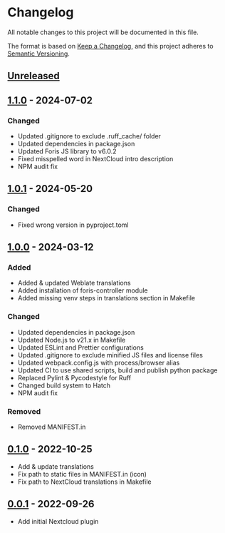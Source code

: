 # Changelog

All notable changes to this project will be documented in this file.

The format is based on [Keep a Changelog](https://keepachangelog.com/en/1.0.0/),
and this project adheres to
[Semantic Versioning](https://semver.org/spec/v2.0.0.html).

## [Unreleased]

## [1.1.0] - 2024-07-02

### Changed

-   Updated .gitignore to exclude .ruff_cache/ folder
-   Updated dependencies in package.json
-   Updated Foris JS library to v6.0.2
-   Fixed misspelled word in NextCloud intro description
-   NPM audit fix

## [1.0.1] - 2024-05-20

### Changed

-   Fixed wrong version in pyproject.toml

## [1.0.0] - 2024-03-12

### Added

-   Added & updated Weblate translations
-   Added installation of foris-controller module
-   Added missing venv steps in translations section in Makefile

### Changed

-   Updated dependencies in package.json
-   Updated Node.js to v21.x in Makefile
-   Updated ESLint and Prettier configurations
-   Updated .gitignore to exclude minified JS files and license files
-   Updated webpack.config.js with process/browser alias
-   Updated CI to use shared scripts, build and publish python package
-   Replaced Pylint & Pycodestyle for Ruff
-   Changed build system to Hatch
-   NPM audit fix

### Removed

-   Removed MANIFEST.in

## [0.1.0] - 2022-10-25

-   Add & update translations
-   Fix path to static files in MANIFEST.in (icon)
-   Fix path to NextCloud translations in Makefile

## [0.0.1] - 2022-09-26

-   Add initial Nextcloud plugin

[unreleased]: https://gitlab.nic.cz/turris/reforis/reforis-nextcloud/-/compare/v1.1.0...master
[1.1.0]: https://gitlab.nic.cz/turris/reforis/reforis-nextcloud/-/compare/v1.0.1...v1.1.0
[1.0.1]: https://gitlab.nic.cz/turris/reforis/reforis-nextcloud/-/compare/v1.0.0...v1.0.1
[1.0.0]: https://gitlab.nic.cz/turris/reforis/reforis-nextcloud/-/compare/v1.0.0...v1.1.0
[0.1.0]: https://gitlab.nic.cz/turris/reforis/reforis-nextcloud/-/compare/v0.0.1...v0.1.0
[0.0.1]: https://gitlab.nic.cz/turris/reforis/reforis-nextcloud/-/tags/v0.0.1
